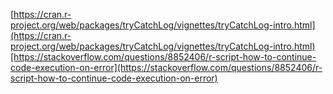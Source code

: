 [https://cran.r-project.org/web/packages/tryCatchLog/vignettes/tryCatchLog-intro.html](https://cran.r-project.org/web/packages/tryCatchLog/vignettes/tryCatchLog-intro.html)[https://stackoverflow.com/questions/8852406/r-script-how-to-continue-code-execution-on-error](https://stackoverflow.com/questions/8852406/r-script-how-to-continue-code-execution-on-error)

